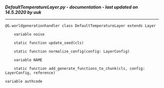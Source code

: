 ***DefaultTemperatureLayer.py - documentation - last updated on 14.5.2020 by uuk***
___

    @G.worldgenerationhandler class DefaultTemperatureLayer extends Layer

        variable noise

        static function update_seed(cls)

        static function normalize_config(config: LayerConfig)

        variable NAME

        static function add_generate_functions_to_chunk(cls, config: LayerConfig, reference)

    variable authcode